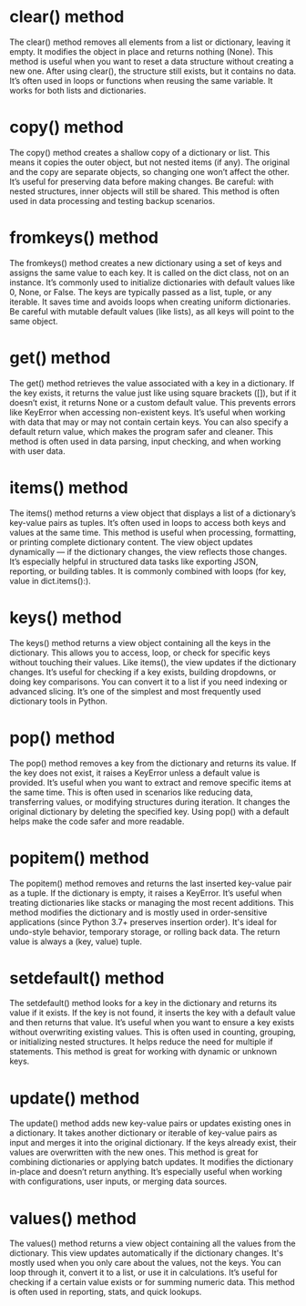 # clear() method
The clear() method removes all elements from a list or dictionary, leaving it empty. It modifies the object in place and returns nothing (None). This method is useful when you want to reset a data structure without creating a new one. After using clear(), the structure still exists, but it contains no data. It’s often used in loops or functions when reusing the same variable. It works for both lists and dictionaries.

# copy() method
The copy() method creates a shallow copy of a dictionary or list. This means it copies the outer object, but not nested items (if any). The original and the copy are separate objects, so changing one won’t affect the other. It’s useful for preserving data before making changes. Be careful: with nested structures, inner objects will still be shared. This method is often used in data processing and testing backup scenarios.

# fromkeys() method
The fromkeys() method creates a new dictionary using a set of keys and assigns the same value to each key. It is called on the dict class, not on an instance. It’s commonly used to initialize dictionaries with default values like 0, None, or False. The keys are typically passed as a list, tuple, or any iterable. It saves time and avoids loops when creating uniform dictionaries. Be careful with mutable default values (like lists), as all keys will point to the same object.

# get() method
The get() method retrieves the value associated with a key in a dictionary. If the key exists, it returns the value just like using square brackets ([]), but if it doesn’t exist, it returns None or a custom default value. This prevents errors like KeyError when accessing non-existent keys. It’s useful when working with data that may or may not contain certain keys. You can also specify a default return value, which makes the program safer and cleaner. This method is often used in data parsing, input checking, and when working with user data.

# items() method
The items() method returns a view object that displays a list of a dictionary’s key-value pairs as tuples. It’s often used in loops to access both keys and values at the same time. This method is useful when processing, formatting, or printing complete dictionary content. The view object updates dynamically — if the dictionary changes, the view reflects those changes. It’s especially helpful in structured data tasks like exporting JSON, reporting, or building tables. It is commonly combined with loops (for key, value in dict.items():).

# keys() method
The keys() method returns a view object containing all the keys in the dictionary. This allows you to access, loop, or check for specific keys without touching their values. Like items(), the view updates if the dictionary changes. It’s useful for checking if a key exists, building dropdowns, or doing key comparisons. You can convert it to a list if you need indexing or advanced slicing. It’s one of the simplest and most frequently used dictionary tools in Python.

# pop() method
The pop() method removes a key from the dictionary and returns its value. If the key does not exist, it raises a KeyError unless a default value is provided. It’s useful when you want to extract and remove specific items at the same time. This is often used in scenarios like reducing data, transferring values, or modifying structures during iteration. It changes the original dictionary by deleting the specified key. Using pop() with a default helps make the code safer and more readable.

# popitem() method
The popitem() method removes and returns the last inserted key-value pair as a tuple. If the dictionary is empty, it raises a KeyError. It’s useful when treating dictionaries like stacks or managing the most recent additions. This method modifies the dictionary and is mostly used in order-sensitive applications (since Python 3.7+ preserves insertion order). It's ideal for undo-style behavior, temporary storage, or rolling back data. The return value is always a (key, value) tuple.

# setdefault() method
The setdefault() method looks for a key in the dictionary and returns its value if it exists. If the key is not found, it inserts the key with a default value and then returns that value. It’s useful when you want to ensure a key exists without overwriting existing values. This is often used in counting, grouping, or initializing nested structures. It helps reduce the need for multiple if statements. This method is great for working with dynamic or unknown keys.

# update() method
The update() method adds new key-value pairs or updates existing ones in a dictionary. It takes another dictionary or iterable of key-value pairs as input and merges it into the original dictionary. If the keys already exist, their values are overwritten with the new ones. This method is great for combining dictionaries or applying batch updates. It modifies the dictionary in-place and doesn’t return anything. It’s especially useful when working with configurations, user inputs, or merging data sources.

# values() method
The values() method returns a view object containing all the values from the dictionary. This view updates automatically if the dictionary changes. It's mostly used when you only care about the values, not the keys. You can loop through it, convert it to a list, or use it in calculations. It’s useful for checking if a certain value exists or for summing numeric data. This method is often used in reporting, stats, and quick lookups.